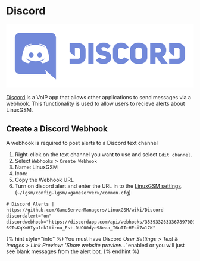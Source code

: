 # Discord

![](../.gitbook/assets/discord_logo-1.png)

[Discord](https://discordapp.com) is a VoIP app that allows other applications to send messages via a webhook. This functionality is used to allow users to recieve alerts about LinuxGSM.

## Create a Discord Webhook

A webhook is required to post alerts to a Discord text channel

1. Right-click on the text channel you want to use and select `Edit channel`.
2. Select `Webhooks` &gt; `Create Webhook`
3. Name: LinuxGSM
4. Icon:
5. Copy the Webhook URL
6. Turn on discord alert and enter the URL in to the [LinuxGSM settings](../configuration/linuxgsm-config.md). \(`~/lgsm/config-lgsm/<gameserver>/common.cfg`\)

```text
# Discord Alerts | https://github.com/GameServerManagers/LinuxGSM/wiki/Discord
discordalert="on"
discordwebhook="https://discordapp.com/api/webhooks/3539332633367897009/5t_K4GkuBaR2-69TsKqXmHIya1ck1tirnu_Fst-DUC00dye98eaa_I6uTIcHEsi7a17K"
```

{% hint style="info" %}
You must have Discord _User Settings &gt; Text & Images &gt; Link Preview: 'Show website preview...'_ enabled or you will just see blank messages from the alert bot.
{% endhint %}
